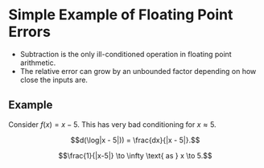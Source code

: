 # Simple Example of Floating Point Errors

* Subtraction is the only ill-conditioned operation in floating point arithmetic.
* The relative error can grow by an unbounded factor depending on how close the inputs are.

## Example

Consider $f(x) = x - 5$. This has very bad conditioning for $x \approx 5$.

$$d(\log|x - 5|)) = \frac{dx}{|x - 5|}.$$

$$\frac{1}{|x-5|} \to \infty \text{ as } x \to 5.$$
